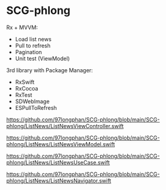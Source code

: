 # SCG-phlong
Rx + MVVM:
- Load list news
- Pull to refresh
- Pagination
- Unit test (ViewModel)

3rd library with Package Manager:
- RxSwift
- RxCocoa
- RxTest
- SDWebImage
- ESPullToRefresh

https://github.com/97longphan/SCG-phlong/blob/main/SCG-phlong/ListNews/ListNewsViewController.swift

https://github.com/97longphan/SCG-phlong/blob/main/SCG-phlong/ListNews/ListNewsViewModel.swift

https://github.com/97longphan/SCG-phlong/blob/main/SCG-phlong/ListNews/ListNewsUseCase.swift

https://github.com/97longphan/SCG-phlong/blob/main/SCG-phlong/ListNews/ListNewsNavigator.swift

